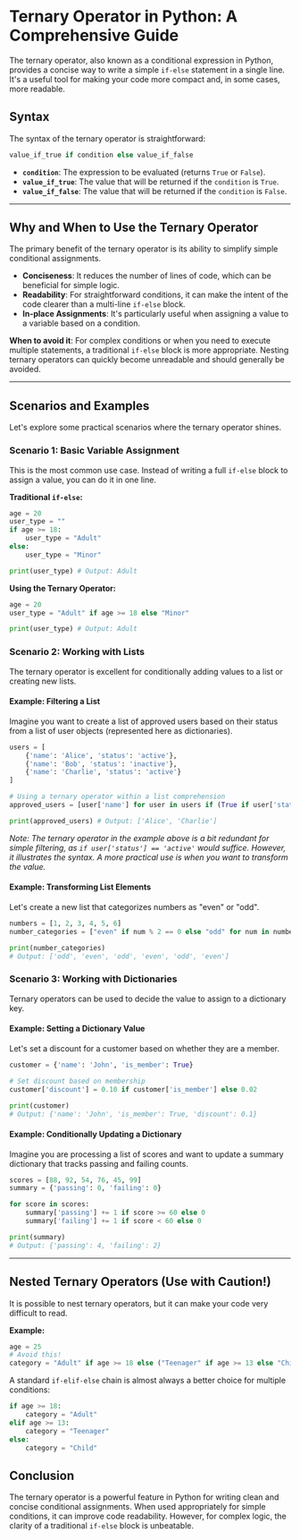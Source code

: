 # Ternary Operator in Python: A Comprehensive Guide

The ternary operator, also known as a conditional expression in Python, provides a concise way to write a simple `if-else` statement in a single line. It's a useful tool for making your code more compact and, in some cases, more readable.

## Syntax

The syntax of the ternary operator is straightforward:

```python
value_if_true if condition else value_if_false
```

- **`condition`**: The expression to be evaluated (returns `True` or `False`).
- **`value_if_true`**: The value that will be returned if the `condition` is `True`.
- **`value_if_false`**: The value that will be returned if the `condition` is `False`.

---

## Why and When to Use the Ternary Operator

The primary benefit of the ternary operator is its ability to simplify simple conditional assignments.

- **Conciseness**: It reduces the number of lines of code, which can be beneficial for simple logic.
- **Readability**: For straightforward conditions, it can make the intent of the code clearer than a multi-line `if-else` block.
- **In-place Assignments**: It's particularly useful when assigning a value to a variable based on a condition.

**When to avoid it**: For complex conditions or when you need to execute multiple statements, a traditional `if-else` block is more appropriate. Nesting ternary operators can quickly become unreadable and should generally be avoided.

---

## Scenarios and Examples

Let's explore some practical scenarios where the ternary operator shines.

### Scenario 1: Basic Variable Assignment

This is the most common use case. Instead of writing a full `if-else` block to assign a value, you can do it in one line.

**Traditional `if-else`:**

```python
age = 20
user_type = ""
if age >= 18:
    user_type = "Adult"
else:
    user_type = "Minor"

print(user_type) # Output: Adult
```

**Using the Ternary Operator:**

```python
age = 20
user_type = "Adult" if age >= 18 else "Minor"

print(user_type) # Output: Adult
```

### Scenario 2: Working with Lists

The ternary operator is excellent for conditionally adding values to a list or creating new lists.

#### Example: Filtering a List

Imagine you want to create a list of approved users based on their status from a list of user objects (represented here as dictionaries).

```python
users = [
    {'name': 'Alice', 'status': 'active'},
    {'name': 'Bob', 'status': 'inactive'},
    {'name': 'Charlie', 'status': 'active'}
]

# Using a ternary operator within a list comprehension
approved_users = [user['name'] for user in users if (True if user['status'] == 'active' else False)]

print(approved_users) # Output: ['Alice', 'Charlie']
```

_Note: The ternary operator in the example above is a bit redundant for simple filtering, as `if user['status'] == 'active'` would suffice. However, it illustrates the syntax. A more practical use is when you want to transform the value._

#### Example: Transforming List Elements

Let's create a new list that categorizes numbers as "even" or "odd".

```python
numbers = [1, 2, 3, 4, 5, 6]
number_categories = ["even" if num % 2 == 0 else "odd" for num in numbers]

print(number_categories)
# Output: ['odd', 'even', 'odd', 'even', 'odd', 'even']
```

### Scenario 3: Working with Dictionaries

Ternary operators can be used to decide the value to assign to a dictionary key.

#### Example: Setting a Dictionary Value

Let's set a discount for a customer based on whether they are a member.

```python
customer = {'name': 'John', 'is_member': True}

# Set discount based on membership
customer['discount'] = 0.10 if customer['is_member'] else 0.02

print(customer)
# Output: {'name': 'John', 'is_member': True, 'discount': 0.1}
```

#### Example: Conditionally Updating a Dictionary

Imagine you are processing a list of scores and want to update a summary dictionary that tracks passing and failing counts.

```python
scores = [88, 92, 54, 76, 45, 99]
summary = {'passing': 0, 'failing': 0}

for score in scores:
    summary['passing'] += 1 if score >= 60 else 0
    summary['failing'] += 1 if score < 60 else 0

print(summary)
# Output: {'passing': 4, 'failing': 2}
```

---

## Nested Ternary Operators (Use with Caution!)

It is possible to nest ternary operators, but it can make your code very difficult to read.

**Example:**

```python
age = 25
# Avoid this!
category = "Adult" if age >= 18 else ("Teenager" if age >= 13 else "Child")
```

A standard `if-elif-else` chain is almost always a better choice for multiple conditions:

```python
if age >= 18:
    category = "Adult"
elif age >= 13:
    category = "Teenager"
else:
    category = "Child"
```

## Conclusion

The ternary operator is a powerful feature in Python for writing clean and concise conditional assignments. When used appropriately for simple conditions, it can improve code readability. However, for complex logic, the clarity of a traditional `if-else` block is unbeatable.
